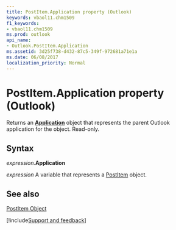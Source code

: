 ```yaml
---
title: PostItem.Application property (Outlook)
keywords: vbaol11.chm1509
f1_keywords:
- vbaol11.chm1509
ms.prod: outlook
api_name:
- Outlook.PostItem.Application
ms.assetid: 3d25f738-d432-87c5-349f-972681a71e1a
ms.date: 06/08/2017
localization_priority: Normal
---
```



# PostItem.Application property (Outlook)

Returns an  **[Application](Outlook.Application.md)** object that represents the parent Outlook application for the object. Read-only.


## Syntax

_expression_.**Application**

_expression_ A variable that represents a [PostItem](Outlook.PostItem.md) object.


## See also


[PostItem Object](Outlook.PostItem.md)

[!include[Support and feedback](~/includes/feedback-boilerplate.md)]